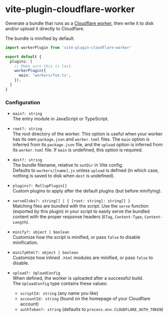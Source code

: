 # vite-plugin-cloudflare-worker

Generate a bundle that runs as a [Cloudflare worker][1], then write it to disk
and/or upload it directly to Cloudflare.

The bundle is minified by default.

[1]: https://developers.cloudflare.com/workers/

```ts
import workerPlugin from 'vite-plugin-cloudflare-worker'

export default {
  plugins: [
    // Make sure this is last.
    workerPlugin({
      main: 'workers/foo.ts',
    }),
  ]
}
```

### Configuration

- `main?: string`  
  The entry module in JavaScript or TypeScript.

- `root?: string`  
  The root directory of the worker. This option is useful when your worker
  has its own `package.json` and `worker.toml` files.
  The `main` option is inferred from its `package.json` file, and the `upload`
  option is inferred from its `worker.toml` file.
  If `main` is undefined, this option is required.

- `dest?: string`  
  The bundle filename, relative to `outDir` in Vite config.  
  Defaults to `workers/[name].js` unless `upload` is defined (in which case,
  nothing is saved to disk when `dest` is undefined).

- `plugins?: RollupPlugin[]`  
  Custom plugins to apply after the default plugins (but before minifying).

- `serveGlobs?: string[] | { [root: string]: string[] }`  
  Matching files are bundled with the script. Use the `serve` function (exported
  by this plugin) in your script to easily serve the bundled content with the
  proper response headers (`ETag`, `Content-Type`, `Content-Length`).

- `minify?: object | boolean`  
  Customize how the script is minified, or pass `false` to disable minification.

- `minifyHtml?: object | boolean`  
  Customize how inlined `.html` modules are minified, or pass `false` to disable.

- `upload?: UploadConfig`  
  When defined, the worker is uploaded after a successful build.  
  The `UploadConfig` type contains these values:  
    - `scriptId: string` (any name you like)
    - `accountId: string` (found on the homepage of your Cloudflare account)
    - `authToken?: string` (defaults to `process.env.CLOUDFLARE_AUTH_TOKEN`)

